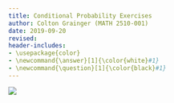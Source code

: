 ```yaml
---
title: Conditional Probability Exercises
author: Colton Grainger (MATH 2510-001)
date: 2019-09-20
revised:
header-includes:
- \usepackage{color}
- \newcommand{\answer}[1]{\color{white}#1}
- \newcommand{\question}[1]{\color{black}#1}
---
```


![](/home/colton/rote/2019-09-17-globalwarming.png)
